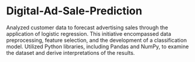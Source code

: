 # Digital-Ad-Sale-Prediction
Analyzed customer data to forecast advertising sales through the application of logistic regression. This initiative encompassed data preprocessing, feature selection, and the development of a classification model. Utilized Python libraries, including Pandas and NumPy, to examine the dataset and derive interpretations of the results.
